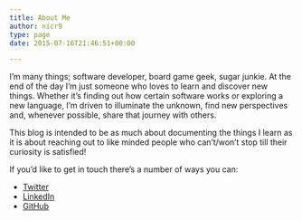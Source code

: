 ```yaml
---
title: About Me
author: nicr9
type: page
date: 2015-07-16T21:46:51+00:00

---
```

I&#8217;m many things; software developer, board game geek, sugar junkie. At the end of the day I&#8217;m just someone who loves to learn and discover new things. Whether it&#8217;s finding out how certain software works or exploring a new language, I&#8217;m driven to illuminate the unknown, find new perspectives and, whenever possible, share that journey with others.

This blog is intended to be as much about documenting the things I learn as it is about reaching out to like minded people who can&#8217;t/won&#8217;t stop till their curiosity is satisfied!

If you&#8217;d like to get in touch there&#8217;s a number of ways you can:

  * [Twitter][1]
  * [LinkedIn][2]
  * [GitHub][3]

 [1]: https://twitter.com/nicr9_
 [2]: https://ie.linkedin.com/pub/nic-roland/41/33/926
 [3]: https://github.com/nicr9/

